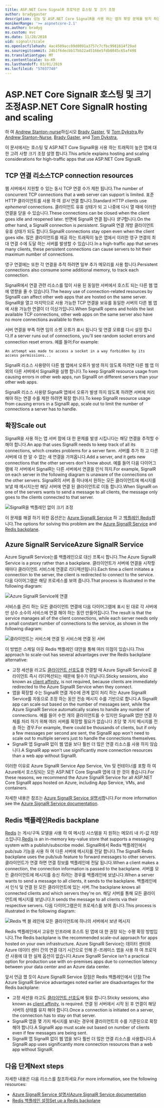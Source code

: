 ```yaml
---
title: ASP.NET Core SignalR 프로덕션 호스팅 및 크기 조정
author: bradygaster
description: 성능 및 ASP.NET Core SignalR을 사용 하는 앱의 확장 문제를 방지 하는 방법에 알아봅니다.
monikerRange: '>= aspnetcore-2.1'
ms.author: bradyg
ms.custom: mvc
ms.date: 11/28/2018
uid: signalr/scale
ms.openlocfilehash: 4ac4509acc89d0091a3757c7cfbc9981614f29ad
ms.sourcegitcommit: 24b1f6decbb17bb22a45166e5fdb0845c65af498
ms.translationtype: MT
ms.contentlocale: ko-KR
ms.lasthandoff: 03/01/2019
ms.locfileid: "57037740"
---
```

# <a name="aspnet-core-signalr-hosting-and-scaling"></a><span data-ttu-id="ef9a8-103">ASP.NET Core SignalR 호스팅 및 크기 조정</span><span class="sxs-lookup"><span data-stu-id="ef9a8-103">ASP.NET Core SignalR hosting and scaling</span></span>

<span data-ttu-id="ef9a8-104">하 여 [Andrew Stanton-nurse](https://twitter.com/anurse)하십시오 [Brady Gaster](https://twitter.com/bradygaster), 및 [Tom Dykstra](https://github.com/tdykstra),</span><span class="sxs-lookup"><span data-stu-id="ef9a8-104">By [Andrew Stanton-Nurse](https://twitter.com/anurse), [Brady Gaster](https://twitter.com/bradygaster), and [Tom Dykstra](https://github.com/tdykstra),</span></span>

<span data-ttu-id="ef9a8-105">이 문서에서는 호스팅 및 ASP.NET Core SignalR을 사용 하는 트래픽이 높은 앱에 대 한 고려 사항 크기 조정 설명 합니다.</span><span class="sxs-lookup"><span data-stu-id="ef9a8-105">This article explains hosting and scaling considerations for high-traffic apps that use ASP.NET Core SignalR.</span></span>

## <a name="tcp-connection-resources"></a><span data-ttu-id="ef9a8-106">TCP 연결 리소스</span><span class="sxs-lookup"><span data-stu-id="ef9a8-106">TCP connection resources</span></span>

<span data-ttu-id="ef9a8-107">웹 서버에서 지원할 수 있는 동시 TCP 연결 수가 제한 됩니다.</span><span class="sxs-lookup"><span data-stu-id="ef9a8-107">The number of concurrent TCP connections that a web server can support is limited.</span></span> <span data-ttu-id="ef9a8-108">표준 HTTP 클라이언트를 사용 하 여 *임시* 연결 합니다.</span><span class="sxs-lookup"><span data-stu-id="ef9a8-108">Standard HTTP clients use *ephemeral* connections.</span></span> <span data-ttu-id="ef9a8-109">클라이언트 유휴 상태가 되 고 나중에 다시 열 때에 이러한 연결을 닫을 수 있습니다.</span><span class="sxs-lookup"><span data-stu-id="ef9a8-109">These connections can be closed when the client goes idle and reopened later.</span></span> <span data-ttu-id="ef9a8-110">반면에 SignalR 연결 됩니다 *영구*합니다.</span><span class="sxs-lookup"><span data-stu-id="ef9a8-110">On the other hand, a SignalR connection is *persistent*.</span></span> <span data-ttu-id="ef9a8-111">SignalR 연결 개방 클라이언트 유휴 상태가 되도 합니다.</span><span class="sxs-lookup"><span data-stu-id="ef9a8-111">SignalR connections stay open even when the client goes idle.</span></span> <span data-ttu-id="ef9a8-112">많은 클라이언트를 제공 하는 트래픽이 높은 앱에서 이러한 영구 연결의 최대 연결 수에 도달 하는 서버를 발생할 수 있습니다.</span><span class="sxs-lookup"><span data-stu-id="ef9a8-112">In a high-traffic app that serves many clients, these persistent connections can cause servers to hit their maximum number of connections.</span></span>

<span data-ttu-id="ef9a8-113">영구 연결에는 또한 각 연결을 추적 하려면 일부 추가 메모리를 사용 합니다.</span><span class="sxs-lookup"><span data-stu-id="ef9a8-113">Persistent connections also consume some additional memory, to track each connection.</span></span>

<span data-ttu-id="ef9a8-114">SignalR에서 연결 관련 리소스를 많이 사용 된 동일한 서버에서 호스트 되는 다른 웹 앱에 영향을 줄 수 있습니다.</span><span class="sxs-lookup"><span data-stu-id="ef9a8-114">The heavy use of connection-related resources by SignalR can affect other web apps that are hosted on the same server.</span></span> <span data-ttu-id="ef9a8-115">SignalR을 열고 마지막으로 사용 가능한 TCP 연결을 보유를 동일한 서버의 다른 웹 앱에 사용 가능한 연결이 더 이상가입니다.</span><span class="sxs-lookup"><span data-stu-id="ef9a8-115">When SignalR opens and holds the last available TCP connections, other web apps on the same server also have no more connections available to them.</span></span>

<span data-ttu-id="ef9a8-116">서버 연결을 부족 하면 임의 소켓 오류가 표시 됩니다 및 연결 오류를 다시 설정 합니다.</span><span class="sxs-lookup"><span data-stu-id="ef9a8-116">If a server runs out of connections, you'll see random socket errors and connection reset errors.</span></span> <span data-ttu-id="ef9a8-117">예를 들어:</span><span class="sxs-lookup"><span data-stu-id="ef9a8-117">For example:</span></span>

```
An attempt was made to access a socket in a way forbidden by its access permissions...
```

<span data-ttu-id="ef9a8-118">SignalR 리소스 사용량이 다른 웹 앱에서 오류가 발생 하지 않도록 하려면 다른 웹 앱 이외의 다른 서버에서 SignalR을 실행 합니다.</span><span class="sxs-lookup"><span data-stu-id="ef9a8-118">To keep SignalR resource usage from causing errors in other web apps, run SignalR on different servers than your other web apps.</span></span>

<span data-ttu-id="ef9a8-119">SignalR 리소스 사용량 SignalR 앱에서 오류가 발생 하지 않도록 하려면 서버에 처리 해야 하는 연결 수를 제한 하려면 확장 합니다.</span><span class="sxs-lookup"><span data-stu-id="ef9a8-119">To keep SignalR resource usage from causing errors in a SignalR app, scale out to limit the number of connections a server has to handle.</span></span>

## <a name="scale-out"></a><span data-ttu-id="ef9a8-120">확장</span><span class="sxs-lookup"><span data-stu-id="ef9a8-120">Scale out</span></span>

<span data-ttu-id="ef9a8-121">SignalR을 사용 하는 앱 서버 팜에 대 한 문제를 발생 시킵니다는 해당 연결을 추적할 수 해야 합니다.</span><span class="sxs-lookup"><span data-stu-id="ef9a8-121">An app that uses SignalR needs to keep track of all its connections, which creates problems for a server farm.</span></span> <span data-ttu-id="ef9a8-122">서버를 추가 하 고 다른 서버에 대 한 알 수 없는 새 연결을 가져옵니다.</span><span class="sxs-lookup"><span data-stu-id="ef9a8-122">Add a server, and it gets new connections that the other servers don't know about.</span></span> <span data-ttu-id="ef9a8-123">예를 들어 다음 다이어그램에 각 서버에서 SignalR는 다른 서버에서 연결을 인식 하지.</span><span class="sxs-lookup"><span data-stu-id="ef9a8-123">For example, SignalR on each server in the following diagram is unaware of the connections on the other servers.</span></span> <span data-ttu-id="ef9a8-124">SignalR의 서버 중 하나에서 원하는 모든 클라이언트에 메시지를 보낼 때 메시지는만 해당 서버에 연결 된 클라이언트로 이동 합니다.</span><span class="sxs-lookup"><span data-stu-id="ef9a8-124">When SignalR on one of the servers wants to send a message to all clients, the message only goes to the clients connected to that server.</span></span>

![SignalR을 백플레인 없이 크기 조정](scale/_static/scale-no-backplane.png)

<span data-ttu-id="ef9a8-126">이 문제를 해결 하기 위한 옵션은는 [Azure SignalR Service](#azure-signalr-service) 하 고 [백플레인 Redis](#redis-backplane)합니다.</span><span class="sxs-lookup"><span data-stu-id="ef9a8-126">The options for solving this problem are the [Azure SignalR Service](#azure-signalr-service) and [Redis backplane](#redis-backplane).</span></span>

## <a name="azure-signalr-service"></a><span data-ttu-id="ef9a8-127">Azure SignalR Service</span><span class="sxs-lookup"><span data-stu-id="ef9a8-127">Azure SignalR Service</span></span>

<span data-ttu-id="ef9a8-128">Azure SignalR Service는를 백플레인으로 대신 프록시 합니다.</span><span class="sxs-lookup"><span data-stu-id="ef9a8-128">The Azure SignalR Service is a proxy rather than a backplane.</span></span> <span data-ttu-id="ef9a8-129">클라이언트가 서버에 연결을 시작할 때마다 클라이언트 서비스에 연결로 리디렉션됩니다.</span><span class="sxs-lookup"><span data-stu-id="ef9a8-129">Each time a client initiates a connection to the server, the client is redirected to connect to the service.</span></span> <span data-ttu-id="ef9a8-130">다음 다이어그램은 해당 프로세스를 보여 줍니다.</span><span class="sxs-lookup"><span data-stu-id="ef9a8-130">That process is illustrated in the following diagram:</span></span>

![Azure SignalR Service에 연결](scale/_static/azure-signalr-service-one-connection.png)

<span data-ttu-id="ef9a8-132">서비스를 관리 하는 모든 클라이언트 연결에 다음 다이어그램에 표시 된 대로 각 서버에만 상수 소수의 서비스에 연결 해야 하는 동안 만들어집니다.</span><span class="sxs-lookup"><span data-stu-id="ef9a8-132">The result is that the service manages all of the client connections, while each server needs only a small constant number of connections to the service, as shown in the following diagram:</span></span>

![클라이언트는 서비스에 연결 된 서비스에 연결 된 서버](scale/_static/azure-signalr-service-multiple-connections.png)

<span data-ttu-id="ef9a8-134">이 방법은 스케일 아웃 Redis 백플레인 대안을 통해 여러 이점이 있습니다.</span><span class="sxs-lookup"><span data-stu-id="ef9a8-134">This approach to scale-out has several advantages over the Redis backplane alternative:</span></span>

* <span data-ttu-id="ef9a8-135">고정 세션을 라고도 [클라이언트 선호도](/iis/extensions/configuring-application-request-routing-arr/http-load-balancing-using-application-request-routing#step-3---configure-client-affinity)를 연결할 때 Azure SignalR Service로 클라이언트 즉시 리디렉션되는 때문에 필수가 아닙니다.</span><span class="sxs-lookup"><span data-stu-id="ef9a8-135">Sticky sessions, also known as [client affinity](/iis/extensions/configuring-application-request-routing-arr/http-load-balancing-using-application-request-routing#step-3---configure-client-affinity), is not required, because clients are immediately redirected to the Azure SignalR Service when they connect.</span></span>
* <span data-ttu-id="ef9a8-136">앱을 확장할 수는 SignalR 연결 개수에 관계 없이 처리 하는 Azure SignalR Service를 자동으로 조정 하는 동안 전송 메시지 수를 기반으로 합니다.</span><span class="sxs-lookup"><span data-stu-id="ef9a8-136">A SignalR app can scale out based on the number of messages sent, while the Azure SignalR Service automatically scales to handle any number of connections.</span></span> <span data-ttu-id="ef9a8-137">예를 들어 수천 개의 클라이언트를 수 있지만 SignalR 앱만 연결 자체를 처리 하기 위해 여러 서버를 확장할 필요가 없습니다 초당 몇 가지 메시지를 전송 하는 경우.</span><span class="sxs-lookup"><span data-stu-id="ef9a8-137">For example, there could be thousands of clients, but if only a few messages per second are sent, the SignalR app won't need to scale out to multiple servers just to handle the connections themselves.</span></span>
* <span data-ttu-id="ef9a8-138">SignalR 앱 SignalR 없이 웹 앱을 보다 훨씬 더 많은 연결 리소스를 사용 하지 않습니다.</span><span class="sxs-lookup"><span data-stu-id="ef9a8-138">A SignalR app won't use significantly more connection resources than a web app without SignalR.</span></span>

<span data-ttu-id="ef9a8-139">이러한 이유로 Azure SignalR Service App Service, Vm 및 컨테이너를 포함 하 여 Azure에서 호스팅되는 모든 ASP.NET Core SignalR 앱에 대 한 것이 좋습니다.</span><span class="sxs-lookup"><span data-stu-id="ef9a8-139">For these reasons, we recommend the Azure SignalR Service for all ASP.NET Core SignalR apps hosted on Azure, including App Service, VMs, and containers.</span></span>

<span data-ttu-id="ef9a8-140">자세한 내용은 참조는 [Azure SignalR Service 설명서](/azure/azure-signalr/signalr-overview)합니다.</span><span class="sxs-lookup"><span data-stu-id="ef9a8-140">For more information see the [Azure SignalR Service documentation](/azure/azure-signalr/signalr-overview).</span></span>

## <a name="redis-backplane"></a><span data-ttu-id="ef9a8-141">Redis 백플레인</span><span class="sxs-lookup"><span data-stu-id="ef9a8-141">Redis backplane</span></span>

<span data-ttu-id="ef9a8-142">[Redis](https://redis.io/) 는 게시/구독 모델을 사용 하 여 메시징 시스템을 지 원하는 메모리 내 키-값 저장소입니다.</span><span class="sxs-lookup"><span data-stu-id="ef9a8-142">[Redis](https://redis.io/) is an in-memory key-value store that supports a messaging system with a publish/subscribe model.</span></span> <span data-ttu-id="ef9a8-143">SignalR에서 Redis 백플레인에서 pub/sub 기능을 사용 하 여 다른 서버에 메시지를 전달 합니다.</span><span class="sxs-lookup"><span data-stu-id="ef9a8-143">The SignalR Redis backplane uses the pub/sub feature to forward messages to other servers.</span></span> <span data-ttu-id="ef9a8-144">클라이언트가 연결 하면 연결 정보를 백플레인에 전달 됩니다.</span><span class="sxs-lookup"><span data-stu-id="ef9a8-144">When a client makes a connection, the connection information is passed to the backplane.</span></span> <span data-ttu-id="ef9a8-145">서버를 모든 클라이언트에 메시지를 송신 하려는 경우를 백플레인에 보냅니다.</span><span class="sxs-lookup"><span data-stu-id="ef9a8-145">When a server wants to send a message to all clients, it sends to the backplane.</span></span> <span data-ttu-id="ef9a8-146">백플레인에서 인식 및 연결 된 모든 클라이언트에 있는 서버.</span><span class="sxs-lookup"><span data-stu-id="ef9a8-146">The backplane knows all connected clients and which servers they're on.</span></span> <span data-ttu-id="ef9a8-147">해당 서버를 통해 모든 클라이언트에 메시지를 보냅니다.</span><span class="sxs-lookup"><span data-stu-id="ef9a8-147">It sends the message to all clients via their respective servers.</span></span> <span data-ttu-id="ef9a8-148">다음 다이어그램은이 프로세스를 보여 줍니다.</span><span class="sxs-lookup"><span data-stu-id="ef9a8-148">This process is illustrated in the following diagram:</span></span>

![Redis 백 블 레인에 모든 클라이언트에 하나의 서버에서 보낸 메시지](scale/_static/redis-backplane.png)

<span data-ttu-id="ef9a8-150">Redis 백플레인에서 고유한 인프라에 호스트 된 앱에 대 한 권장 되는 수평 확장 방법입니다.</span><span class="sxs-lookup"><span data-stu-id="ef9a8-150">The Redis backplane is the recommended scale-out approach for apps hosted on your own infrastructure.</span></span> <span data-ttu-id="ef9a8-151">Azure SignalR Service는 데이터 센터와 Azure 데이터 센터 간의 연결 대기 시간으로 인해 온-프레미스 앱을 사용 하 여 프로덕션 사용에 대 한 실제 옵션이 없습니다.</span><span class="sxs-lookup"><span data-stu-id="ef9a8-151">Azure SignalR Service isn't a practical option for production use with on-premises apps due to connection latency between your data center and an Azure data center.</span></span>

<span data-ttu-id="ef9a8-152">앞서 언급 했 듯이 Azure SignalR Service 장점은 Redis 백플레인에서 단점:</span><span class="sxs-lookup"><span data-stu-id="ef9a8-152">The Azure SignalR Service advantages noted earlier are disadvantages for the Redis backplane:</span></span>

* <span data-ttu-id="ef9a8-153">고정 세션을 라고도 [클라이언트 선호도](/iis/extensions/configuring-application-request-routing-arr/http-load-balancing-using-application-request-routing#step-3---configure-client-affinity)에 필요 합니다.</span><span class="sxs-lookup"><span data-stu-id="ef9a8-153">Sticky sessions, also known as [client affinity](/iis/extensions/configuring-application-request-routing-arr/http-load-balancing-using-application-request-routing#step-3---configure-client-affinity), is required.</span></span> <span data-ttu-id="ef9a8-154">연결 된 서버에서 시작 된 후 연결이 해당 서버의 상태를 유지 해야 합니다.</span><span class="sxs-lookup"><span data-stu-id="ef9a8-154">Once a connection is initiated on a server, the connection has to stay on that server.</span></span>
* <span data-ttu-id="ef9a8-155">SignalR 앱을 몇 가지 메시지를 보내는 경우에 클라이언트의 수를 기준된으로 확장 해야 합니다.</span><span class="sxs-lookup"><span data-stu-id="ef9a8-155">A SignalR app must scale out based on number of clients even if few messages are being sent.</span></span>
* <span data-ttu-id="ef9a8-156">SignalR 앱 SignalR 없이 웹 앱을 보다 훨씬 더 많은 연결 리소스를 사용합니다.</span><span class="sxs-lookup"><span data-stu-id="ef9a8-156">A SignalR app uses significantly more connection resources than a web app without SignalR.</span></span>

## <a name="next-steps"></a><span data-ttu-id="ef9a8-157">다음 단계</span><span class="sxs-lookup"><span data-stu-id="ef9a8-157">Next steps</span></span>

<span data-ttu-id="ef9a8-158">자세한 내용은 다음 리소스를 참조하세요.</span><span class="sxs-lookup"><span data-stu-id="ef9a8-158">For more information, see the following resources:</span></span>

* [<span data-ttu-id="ef9a8-159">Azure SignalR Service 설명서</span><span class="sxs-lookup"><span data-stu-id="ef9a8-159">Azure SignalR Service documentation</span></span>](/azure/azure-signalr/signalr-overview)
* [<span data-ttu-id="ef9a8-160">Redis 백플레인 설정</span><span class="sxs-lookup"><span data-stu-id="ef9a8-160">Set up a Redis backplane</span></span>](xref:signalr/redis-backplane)
